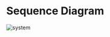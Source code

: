 # Sequence Diagram
![system](http://www.plantuml.com/plantuml/proxy?cache=no&src=https://raw.githubusercontent.com/Jochen-Kall/wg-automotive/master/AGL_cluster_demo_use_case/Architecture/Sequence-Diagram/Sequence_diagram.puml)
